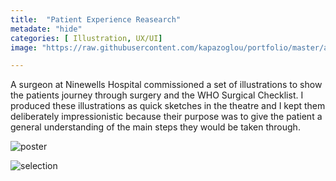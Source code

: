 ```yaml
---
title:  "Patient Experience Reasearch"
metadate: "hide"
categories: [ Illustration, UX/UI]
image: "https://raw.githubusercontent.com/kapazoglou/portfolio/master/assets/images/item/med_1.png"

---
```


A surgeon at Ninewells Hospital commissioned a set of illustrations to show the patients journey through surgery and the WHO Surgical Checklist. I produced these illustrations as quick sketches in the theatre and I kept them deliberately impressionistic because their purpose was to give the patient a general understanding of the main steps they would be taken through.

![poster](https://raw.githubusercontent.com/kapazoglou/portfolio/master/assets/images/item/Study29.jpg)

![selection](https://raw.githubusercontent.com/kapazoglou/portfolio/master/assets/images/item/med_1.png)
